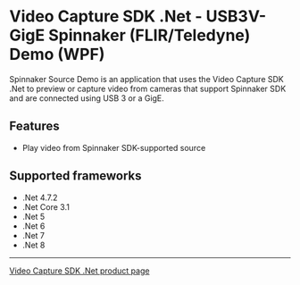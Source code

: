 # Video Capture SDK .Net - USB3V-GigE Spinnaker (FLIR/Teledyne) Demo (WPF)

Spinnaker Source Demo is an application that uses the Video Capture SDK .Net to preview or capture video from cameras that support Spinnaker SDK and are connected using USB 3 or a GigE.

## Features

- Play video from Spinnaker SDK-supported source

## Supported frameworks

- .Net 4.7.2
- .Net Core 3.1
- .Net 5
- .Net 6
- .Net 7
- .Net 8

---

[Video Capture SDK .Net product page](https://www.visioforge.com/video-capture-sdk-net)
